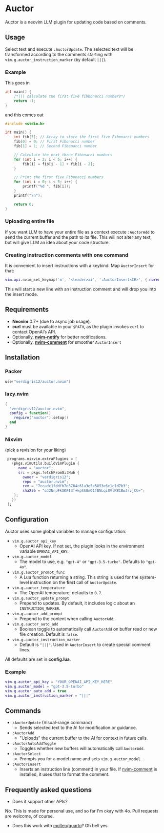 # Auctor

Auctor is a neovim LLM plugin for updating code based on comments.

## Usage 

Select text and execute `:AuctorUpdate`. 
The selected text will be transformed according to the comments starting with `vim.g.auctor_instruction_marker` (by default `|||`).

### Example

This goes in

```c
int main() {
    /*||| calculate the first five fibbonacci numbers*/
	return -1;
}
```

and this comes out

```c
#include <stdio.h>

int main() {
    int fib[5]; // Array to store the first five Fibonacci numbers
    fib[0] = 0; // First Fibonacci number
    fib[1] = 1; // Second Fibonacci number

    // Calculate the next three Fibonacci numbers
    for (int i = 2; i < 5; i++) {
        fib[i] = fib[i - 1] + fib[i - 2];
    }

    // Print the first five Fibonacci numbers
    for (int i = 0; i < 5; i++) {
        printf("%d ", fib[i]);
    }
    printf("\n");

    return 0;
}
```

### Uploading entire file

If you want LLM to have your entire file as a context execute `:AuctorAdd` to send the current buffer and the path to its file.
This will not alter any text, but will give LLM an idea about your code structure.

### Creating instruction comments with one command

It is convenient to insert instructions with a keybind. Map `AuctorInsert` for that:

```lua
vim.api.nvim_set_keymap('n', '<leader>ai', ':AuctorInsert<CR>', { noremap = true, silent = true })
```

This will start a new line with an instruction comment and will drop you into the insert mode.


## Requirements

- **Neovim** 0.7+ (due to async job usage).  
- **curl** must be available in your `$PATH`, as the plugin invokes `curl` to contact OpenAI’s API.  
- Optionally, **[nvim-notify](https://github.com/rcarriga/nvim-notify)** for better notifications.  
- Optionally, **[nvim-comment](https://github.com/terrortylor/nvim-comment)** for smoother `AuctorInsert`

## Installation


### Packer

```lua
use("verdigris12/auctor.nvim")
```

### lazy.nvim

```lua
{
  "verdigris12/auctor.nvim",
  config = function()
    require("auctor").setup()
  end
}
```

 ### Nixvim

 (pick a revision for your liking)

 ```nix
  programs.nixvim.extraPlugins = [
    (pkgs.vimUtils.buildVimPlugin {
       name = "auctor";
       src = pkgs.fetchFromGitHub {
         owner = "verdigris12";
         repo = "auctor.nvim";
         rev = "7ccadc1fddfb7e3784e61a3e5e5853e6c1c1d7b3";
         sha256 = "oJ2NnpFkOKFI3f+kpSS0n61f8NLqi8VlK81BwJrzjCU=";
     };
    })
  ];
 ```


## Configuration

Auctor uses some global variables to manage configuration:

- `vim.g.auctor_api_key`  
  - OpenAI API key. If not set, the plugin looks in the environment variable `OPENAI_API_KEY`. 
- `vim.g.auctor_model`  
  - The model to use, e.g. `"gpt-4"` or `"gpt-3.5-turbo"`. Defaults to `"gpt-4o"`.  
- `vim.g.auctor_prompt_func`  
  - A Lua function returning a string. This string is used for the system-level instruction on the **first** call of `AuctorUpdate`.  
- `vim.g.auctor_temperature`  
  - The OpenAI temperature, defaults to `0.7`.  
- `vim.g.auctor_update_prompt`  
  - Prepend to updates. By default, it includes logic about an `INSTRUCTION_MARKER`.  
- `vim.g.auctor_add_prompt`  
  - Prepend to the content when calling `AuctorAdd`.  
- `vim.g.auctor_auto_add`  
  - Boolean toggle to automatically call `AuctorAdd` on buffer read or new file creation. Default is `false`.  
- `vim.g.auctor_instruction_marker`  
  - Default is `"|||"`. Used in `AuctorInsert` to create special comment lines.  

All defaults are set in **config.lua**.

### Example

```lua
vim.g.auctor_api_key = "YOUR_OPENAI_API_KEY_HERE"
vim.g.auctor_model = "gpt-3.5-turbo"
vim.g.auctor_auto_add = true
vim.g.auctor_instruction_marker = "|||"
```

## Commands

- `:AuctorUpdate` (Visual-range command)  
  - Sends selected text to the AI for modification or guidance.  
- `:AuctorAdd`  
  - "Uploads" the current buffer to the AI for context in future calls.  
- `:AuctorAutoAddToggle`  
  - Toggles whether new buffers will automatically call `AuctorAdd`.  
- `:AuctorSelect`  
  - Prompts you for a model name and sets `vim.g.auctor_model`.  
- `:AuctorInsert`  
  - Inserts an instruction line (comment) in your file. If [nvim-comment](https://github.com/terrortylor/nvim-comment) is installed, it uses that to format the comment.  

## Frequently asked questions

* Does it support other APIs?

No. This is made for personal use, and so far I'm okay with 4o. Pull requests are welcome, of course.

* Does this work with [molten](https://github.com/benlubas/molten-nvim)/[quarto](https://github.com/quarto-dev/quarto-nvim)?
Oh hell yes.
